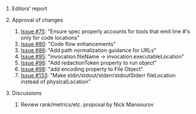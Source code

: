 1. Editors' report
2. Approval of changes
    1. [Issue #75](https://github.com/oasis-tcs/sarif-spec/issues/75): "Ensure spec properly accounts for tools that emit line #'s only for code locations"
    2. [Issue #80](https://github.com/oasis-tcs/sarif-spec/issues/80): "Code flow enhancements"
    3. [Issue #86](https://github.com/oasis-tcs/sarif-spec/issues/86): "Add path normalization guidance for URLs"
    4. [Issue #95](https://github.com/oasis-tcs/sarif-spec/issues/95): "invocation.fileName -> invocation.executableLocation"
    5. [Issue #96](https://github.com/oasis-tcs/sarif-spec/issues/96): "Add redactionToken property to run object"
    6. [Issue #98](https://github.com/oasis-tcs/sarif-spec/issues/98): "add encoding property to File Object"
    7. [Issue #133](https://github.com/oasis-tcs/sarif-spec/issues/133): "Make stdin/stdout/stderr/stdoutStderr fileLocation instead of physicalLocation"

3. Discussions
    1. Review rank/metrics/etc. proposal by Nick Mansourov
